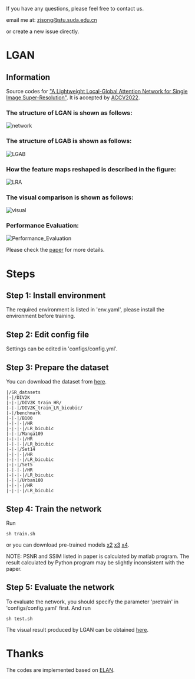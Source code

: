 If you have any questions, please feel free to contact us.

email me at: zjsong@stu.suda.edu.cn 

or create a new issue directly.
# LGAN
## Information
Source codes for ["A Lightweight Local-Global Attention Network for Single Image Super-Resolution"](https://openaccess.thecvf.com/content/ACCV2022/papers/Song_A_Lightweight_Local-Global_Attention_Network_for_Single_Image_Super-Resolution_ACCV_2022_paper.pdf). It is accepted by [ACCV2022](https://accv2022.org/).
### The structure of LGAN is shown as follows:
![network](imgs/network.jpg)
### The structure of LGAB is shown as follows:
![LGAB](imgs/LGAB.jpg)
### How the feature maps reshaped is described in the figure:
![LRA](imgs/LRA.jpg)
### The visual comparison is shown as follows:
![visual](imgs/visual.jpg)
### Performance Evaluation:
![Performance_Evaluation](imgs/Performance_Evaluation.jpg)

Please check the [paper](https://openaccess.thecvf.com/content/ACCV2022/papers/Song_A_Lightweight_Local-Global_Attention_Network_for_Single_Image_Super-Resolution_ACCV_2022_paper.pdf) for more details.
# Steps
## Step 1: Install environment
The required environment is listed in 'env.yaml', please install the environment before training.

## Step 2: Edit config file
Settings can be edited in 'configs/config.yml'.

## Step 3: Prepare the dataset
You can download the dataset from [here](https://drive.google.com/file/d/1m4dZ1CARTohwu6tOznHtS-XjC4hnwCgm/view?usp=sharing).
``` 
|/SR_datasets
|-|/DIV2K
|-|-|/DIV2K_train_HR/
|-|-|/DIV2K_train_LR_bicubic/
|-|/benchmark
|-|-|/B100
|-|-|-|/HR
|-|-|-|/LR_bicubic
|-|-|/Manga109
|-|-|-|/HR
|-|-|-|/LR_bicubic
|-|-|/Set14
|-|-|-|/HR
|-|-|-|/LR_bicubic
|-|-|/Set5
|-|-|-|/HR
|-|-|-|/LR_bicubic
|-|-|/Urban100
|-|-|-|/HR
|-|-|-|/LR_bicubic
```

## Step 4: Train the network
Run
```
sh train.sh
```
or you can download pre-trained models
[x2](https://drive.google.com/file/d/1F3lasAWstsEVfaQefX1HiRAprOk5txvQ/view?usp=sharing)
[x3](https://drive.google.com/file/d/15GS6tapZC57Hr9OnBfJLcXvP8WkNACSz/view?usp=sharing)
[x4](https://drive.google.com/file/d/141eRsRVGYDe-zzxF_bzYi8IyZzNP9-fd/view?usp=sharing).

NOTE: PSNR and SSIM listed in paper is calculated by matlab program. The result calculated by Python program may be slightly inconsistent with the paper.
## Step 5: Evaluate the network
To evaluate the network, you should specify the parameter 'pretrain' in 'configs/config.yaml' first.
And run
```
sh test.sh
```
The visual result produced by LGAN can be obtained [here](https://drive.google.com/file/d/1WUxKDC3n07UIK0QFolREgTdwABwBWobU/view?usp=sharing).

# Thanks
The codes are implemented based on [ELAN](https://github.com/xindongzhang/ELAN).

